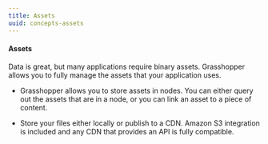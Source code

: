```yaml
---
title: Assets
uuid: concepts-assets
---
```

#### Assets

Data is great, but many applications require binary assets. Grasshopper allows you to fully manage the assets that your application uses.

* Grasshopper allows you to store assets in nodes. You can either query out the assets that are in a node, or you can link an asset to a piece of content.

* Store your files either locally or publish to a CDN. Amazon S3 integration is included and any CDN that provides an API is fully compatible.